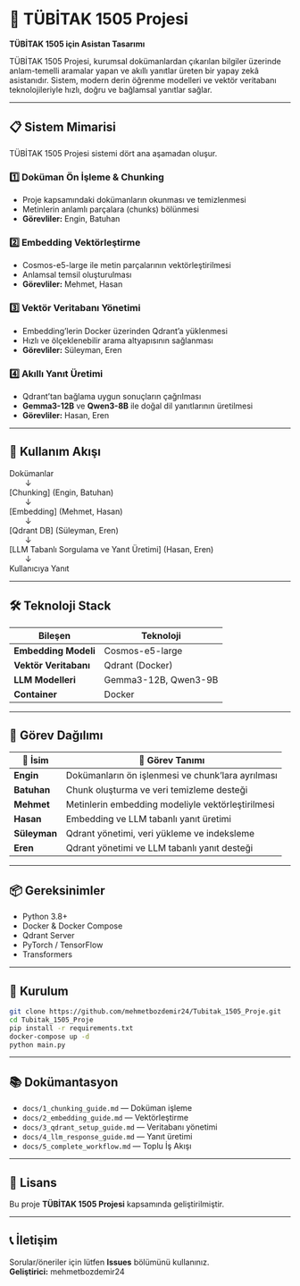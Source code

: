 # 🤖 TÜBİTAK 1505 Projesi

**TÜBİTAK 1505 için Asistan Tasarımı**

TÜBİTAK 1505 Projesi, kurumsal dokümanlardan çıkarılan bilgiler üzerinde anlam-temelli aramalar yapan ve akıllı yanıtlar üreten bir yapay zekâ asistanıdır. Sistem, modern derin öğrenme modelleri ve vektör veritabanı teknolojileriyle hızlı, doğru ve bağlamsal yanıtlar sağlar.

---

## 📋 Sistem Mimarisi

TÜBİTAK 1505 Projesi sistemi dört ana aşamadan oluşur.

### 1️⃣ Doküman Ön İşleme & Chunking
- Proje kapsamındaki dokümanların okunması ve temizlenmesi  
- Metinlerin anlamlı parçalara (chunks) bölünmesi  
- **Görevliler:** Engin, Batuhan

### 2️⃣ Embedding Vektörleştirme
- Cosmos-e5-large ile metin parçalarının vektörleştirilmesi  
- Anlamsal temsil oluşturulması  
- **Görevliler:** Mehmet, Hasan

### 3️⃣ Vektör Veritabanı Yönetimi
- Embedding’lerin Docker üzerinden Qdrant’a yüklenmesi  
- Hızlı ve ölçeklenebilir arama altyapısının sağlanması  
- **Görevliler:** Süleyman, Eren

### 4️⃣ Akıllı Yanıt Üretimi
- Qdrant’tan bağlama uygun sonuçların çağrılması  
- **Gemma3-12B** ve **Qwen3-8B** ile doğal dil yanıtlarının üretilmesi  
- **Görevliler:** Hasan, Eren

---

## 🚀 Kullanım Akışı

Dokümanlar  
  ↓  
[Chunking] (Engin, Batuhan)  
  ↓  
[Embedding] (Mehmet, Hasan)  
  ↓  
[Qdrant DB] (Süleyman, Eren)  
  ↓  
[LLM Tabanlı Sorgulama ve Yanıt Üretimi] (Hasan, Eren)  
  ↓  
Kullanıcıya Yanıt

---

## 🛠️ Teknoloji Stack

| Bileşen | Teknoloji |
|---|---|
| **Embedding Modeli** | Cosmos-e5-large |
| **Vektör Veritabanı** | Qdrant (Docker) |
| **LLM Modelleri** | Gemma3-12B, Qwen3-9B |
| **Container** | Docker |

---

## 👥 Görev Dağılımı

| 👤 **İsim** | 🧩 **Görev Tanımı** |
|---|---|
| **Engin** | Dokümanların ön işlenmesi ve chunk’lara ayrılması |
| **Batuhan** | Chunk oluşturma ve veri temizleme desteği |
| **Mehmet** | Metinlerin embedding modeliyle vektörleştirilmesi |
| **Hasan** | Embedding ve LLM tabanlı yanıt üretimi |
| **Süleyman** | Qdrant yönetimi, veri yükleme ve indeksleme |
| **Eren** | Qdrant yönetimi ve LLM tabanlı yanıt desteği |

---

## 📦 Gereksinimler

- Python 3.8+
- Docker & Docker Compose
- Qdrant Server
- PyTorch / TensorFlow
- Transformers

---

## 🔧 Kurulum

```bash
git clone https://github.com/mehmetbozdemir24/Tubitak_1505_Proje.git
cd Tubitak_1505_Proje
pip install -r requirements.txt
docker-compose up -d
python main.py
```

---

## 📚 Dokümantasyon

- `docs/1_chunking_guide.md` — Doküman işleme
- `docs/2_embedding_guide.md` — Vektörleştirme
- `docs/3_qdrant_setup_guide.md` — Veritabanı yönetimi
- `docs/4_llm_response_guide.md` — Yanıt üretimi
- `docs/5_complete_workflow.md` — Toplu İş Akışı

---

## 📄 Lisans

Bu proje **TÜBİTAK 1505 Projesi** kapsamında geliştirilmiştir.

---

## 📞 İletişim

Sorular/öneriler için lütfen **Issues** bölümünü kullanınız.  
**Geliştirici:** mehmetbozdemir24
